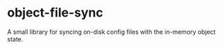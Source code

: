 # object-file-sync
A small library for syncing on-disk config files with the in-memory object state.
